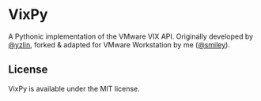 # VixPy

A Pythonic implementation of the VMware VIX API. Originally developed by [@yzlin](https://github.com/yzlin), forked & adapted for VMware Workstation by me ([@smiley](https://github.com/smiley)).

## License
VixPy is available under the MIT license.
